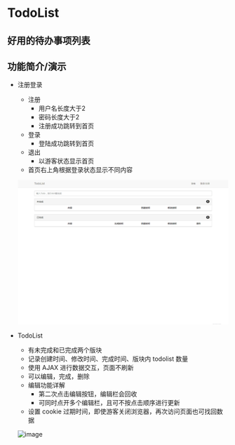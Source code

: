 TodoList     
===========================
好用的待办事项列表
------------------------------------------------

## 功能简介/演示
* 注册登录
    * 注册
        * 用户名长度大于2
        * 密码长度大于2
        * 注册成功跳转到首页
    * 登录
        * 登陆成功跳转到首页
    * 退出
        * 以游客状态显示首页
    * 首页右上角根据登录状态显示不同内容

    ![image](https://github.com/snzhaoch/todolist/blob/master/demo/login.gif)


* TodoList
    * 有未完成和已完成两个版块
    * 记录创建时间、修改时间、完成时间、版块内 todolist 数量
    * 使用 AJAX 进行数据交互，页面不刷新
    * 可以编辑，完成，删除
    * 编辑功能详解
        * 第二次点击编辑按钮，编辑栏会回收
        * 可同时点开多个编辑栏，且可不按点击顺序进行更新
    * 设置 cookie 过期时间，即使游客关闭浏览器，再次访问页面也可找回数据

    ![image](https://github.com/snzhaoch/todolist/blob/master/demo/todolist.gif)

